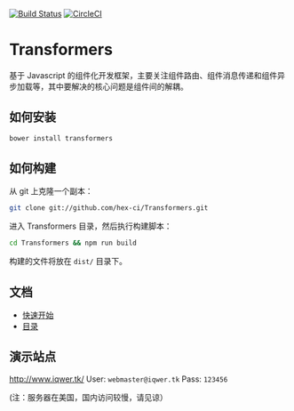 [![Build Status](https://travis-ci.org/hex-ci/Transformers.svg?branch=master)](https://travis-ci.org/hex-ci/Transformers)
[![CircleCI](https://circleci.com/gh/hex-ci/Transformers.svg?style=svg)](https://circleci.com/gh/hex-ci/Transformers)

Transformers
============

基于 Javascript 的组件化开发框架，主要关注组件路由、组件消息传递和组件异步加载等，其中要解决的核心问题是组件间的解耦。

如何安装
------------

```bash
bower install transformers
```

如何构建
------------

从 git 上克隆一个副本：

```bash
git clone git://github.com/hex-ci/Transformers.git
```

进入 Transformers 目录，然后执行构建脚本：

```bash
cd Transformers && npm run build
```

构建的文件将放在 `dist/` 目录下。


文档
------------

* [快速开始](https://github.com/hex-ci/Transformers/wiki/%E5%BF%AB%E9%80%9F%E5%BC%80%E5%A7%8B)
* [目录](https://github.com/hex-ci/Transformers/wiki/%E7%9B%AE%E5%BD%95)

演示站点
------------

http://www.iqwer.tk/  User: `webmaster@iqwer.tk` Pass: `123456`

(注：服务器在美国，国内访问较慢，请见谅）
